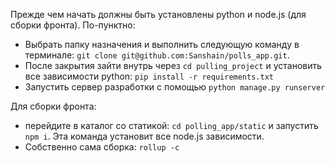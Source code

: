 
Прежде чем начать должны быть установлены python и node.js (для сборки фронта). По-пунктно:

- Выбрать папку назначения и выполнить следующую команду в терминале: `git clone git@github.com:Sanshain/polls_app.git`.
- После закрытия зайти внутрь через `cd pulling_project` и установить все зависимости python: `pip install -r requirements.txt`
- Запустить сервер разработки с помощью `python manage.py runserver`

Для сборки фронта: 

- перейдите в каталог со статикой: `cd polling_app/static` и запустить `npm i`. Эта команда установит все node.js зависимости.
- Собственно сама сборка: `rollup -c`

